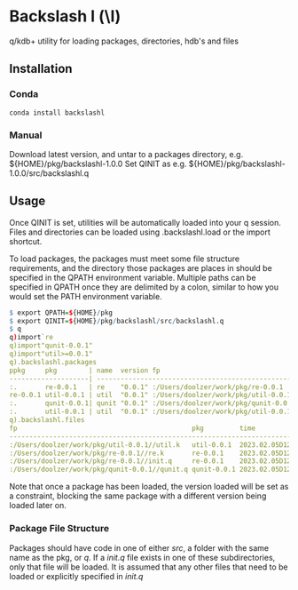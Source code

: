 # Backslash l (\l)
q/kdb+ utility for loading packages, directories, hdb's and files

## Installation
### Conda
```conda install backslashl```

### Manual
Download latest version, and untar to a packages directory, e.g. ${HOME}/pkg/backslashl-1.0.0
Set QINIT as e.g. ${HOME}/pkg/backslashl-1.0.0/src/backslashl.q

## Usage
Once QINIT is set, utilities will be automatically loaded into your q session. Files and directories can be loaded using .backslashl.load or the import shortcut.

To load packages, the packages must meet some file structure requirements, and the directory those packages are places in should be specified in the QPATH environment variable. 
Multiple paths can be specified in QPATH once they are delimited by a colon, similar to how you would set the PATH environment variable.
```q
$ export QPATH=${HOME}/pkg
$ export QINIT=${HOME}/pkg/backslashl/src/backslashl.q
$ q
q)import`re
q)import"qunit-0.0.1"
q)import"util>=0.0.1"
q).backslashl.packages
ppkg     pkg        | name  version fp                                   constraint success
--------------------| ---------------------------------------------------------------------
:.       re-0.0.1   | re    "0.0.1" :/Users/doolzer/work/pkg/re-0.0.1    ""         1
re-0.0.1 util-0.0.1 | util  "0.0.1" :/Users/doolzer/work/pkg/util-0.0.1  ""         1
:.       qunit-0.0.1| qunit "0.0.1" :/Users/doolzer/work/pkg/qunit-0.0.1 "-0.0.1"   1
:.       util-0.0.1 | util  "0.0.1" :/Users/doolzer/work/pkg/util-0.0.1  ">=0.0.1"  1
q).backslashl.files
fp                                            pkg         time
---------------------------------------------------------------------------------------
:/Users/doolzer/work/pkg/util-0.0.1//util.k   util-0.0.1  2023.02.05D12:49:40.109702000
:/Users/doolzer/work/pkg/re-0.0.1//re.k       re-0.0.1    2023.02.05D12:49:40.110220000
:/Users/doolzer/work/pkg/re-0.0.1//init.q     re-0.0.1    2023.02.05D12:49:40.110224000
:/Users/doolzer/work/pkg/qunit-0.0.1//qunit.q qunit-0.0.1 2023.02.05D12:49:40.122544000
```

Note that once a package has been loaded, the version loaded will be set as a constraint, blocking the same package with a different version being loaded later on.

### Package File Structure
Packages should have code in one of either _src_, a folder with the same name as the pkg, or _q_. If a _init.q_ file exists in one of these subdirectories, only that file will be loaded. It is assumed that
any other files that need to be loaded or explicitly specified in _init.q_

